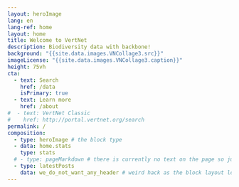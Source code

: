 ```yaml
---
layout: heroImage
lang: en
lang-ref: home
layout: home
title: Welcome to VertNet
description: Biodiversity data with backbone!
background: "{{site.data.images.VNCollage3.src}}"
imageLicense: "{{site.data.images.VNCollage3.caption}}"
height: 75vh
cta:
  - text: Search
    href: /data
    isPrimary: true
  - text: Learn more
    href: /about
#  - text: VertNet Classic
#    href: http://portal.vertnet.org/search
permalink: /
composition:
  - type: heroImage # the block type
  - data: home.stats
    type: stats
  # - type: pageMarkdown # there is currently no text on the page so just ignore this part
  - type: latestPosts
    data: we_do_not_want_any_header # weird hack as the block layout looks for a data element and falls back to the page if none is present
---
```



